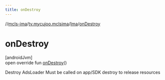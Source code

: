 ```yaml
---
title: onDestroy
---
```

//[mcls-ima](../../../index.html)/[tv.mycujoo.mclsima](../index.html)/[Ima](index.html)/[onDestroy](on-destroy.html)



# onDestroy



[androidJvm]\
open override fun [onDestroy](on-destroy.html)()



Destroy AdsLoader Must be called on app/SDK destroy to release resources




